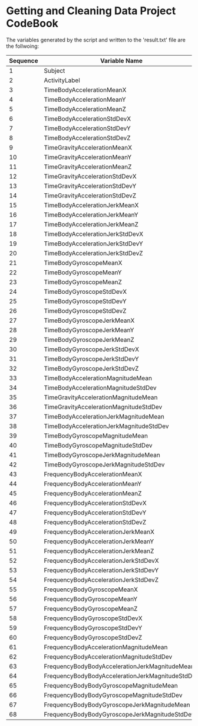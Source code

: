 # Getting and Cleaning Data Project CodeBook

The variables generated by the script and written to the 'result.txt' file are the follwoing:

|Sequence|Variable Name|Description|
|--------|-------------|-----------|
|1|Subject||
|2|ActivityLabel||
|3|TimeBodyAccelerationMeanX||
|4|TimeBodyAccelerationMeanY||
|5|TimeBodyAccelerationMeanZ||
|6|TimeBodyAccelerationStdDevX||
|7|TimeBodyAccelerationStdDevY||
|8|TimeBodyAccelerationStdDevZ||
|9|TimeGravityAccelerationMeanX||
|10|TimeGravityAccelerationMeanY||
|11|TimeGravityAccelerationMeanZ||
|12|TimeGravityAccelerationStdDevX||
|13|TimeGravityAccelerationStdDevY||
|14|TimeGravityAccelerationStdDevZ||
|15|TimeBodyAccelerationJerkMeanX||
|16|TimeBodyAccelerationJerkMeanY||
|17|TimeBodyAccelerationJerkMeanZ||
|18|TimeBodyAccelerationJerkStdDevX||
|19|TimeBodyAccelerationJerkStdDevY||
|20|TimeBodyAccelerationJerkStdDevZ||
|21|TimeBodyGyroscopeMeanX||
|22|TimeBodyGyroscopeMeanY||
|23|TimeBodyGyroscopeMeanZ||
|24|TimeBodyGyroscopeStdDevX||
|25|TimeBodyGyroscopeStdDevY||
|26|TimeBodyGyroscopeStdDevZ||
|27|TimeBodyGyroscopeJerkMeanX||
|28|TimeBodyGyroscopeJerkMeanY||
|29|TimeBodyGyroscopeJerkMeanZ||
|30|TimeBodyGyroscopeJerkStdDevX||
|31|TimeBodyGyroscopeJerkStdDevY||
|32|TimeBodyGyroscopeJerkStdDevZ||
|33|TimeBodyAccelerationMagnitudeMean||
|34|TimeBodyAccelerationMagnitudeStdDev||
|35|TimeGravityAccelerationMagnitudeMean||
|36|TimeGravityAccelerationMagnitudeStdDev||
|37|TimeBodyAccelerationJerkMagnitudeMean||
|38|TimeBodyAccelerationJerkMagnitudeStdDev||
|39|TimeBodyGyroscopeMagnitudeMean||
|40|TimeBodyGyroscopeMagnitudeStdDev||
|41|TimeBodyGyroscopeJerkMagnitudeMean||
|42|TimeBodyGyroscopeJerkMagnitudeStdDev||
|43|FrequencyBodyAccelerationMeanX||
|44|FrequencyBodyAccelerationMeanY||
|45|FrequencyBodyAccelerationMeanZ||
|46|FrequencyBodyAccelerationStdDevX||
|47|FrequencyBodyAccelerationStdDevY||
|48|FrequencyBodyAccelerationStdDevZ||
|49|FrequencyBodyAccelerationJerkMeanX||
|50|FrequencyBodyAccelerationJerkMeanY||
|51|FrequencyBodyAccelerationJerkMeanZ||
|52|FrequencyBodyAccelerationJerkStdDevX||
|53|FrequencyBodyAccelerationJerkStdDevY||
|54|FrequencyBodyAccelerationJerkStdDevZ||
|55|FrequencyBodyGyroscopeMeanX||
|56|FrequencyBodyGyroscopeMeanY||
|57|FrequencyBodyGyroscopeMeanZ||
|58|FrequencyBodyGyroscopeStdDevX||
|59|FrequencyBodyGyroscopeStdDevY||
|60|FrequencyBodyGyroscopeStdDevZ||
|61|FrequencyBodyAccelerationMagnitudeMean||
|62|FrequencyBodyAccelerationMagnitudeStdDev||
|63|FrequencyBodyBodyAccelerationJerkMagnitudeMean||
|64|FrequencyBodyBodyAccelerationJerkMagnitudeStdDev||
|65|FrequencyBodyBodyGyroscopeMagnitudeMean||
|66|FrequencyBodyBodyGyroscopeMagnitudeStdDev||
|67|FrequencyBodyBodyGyroscopeJerkMagnitudeMean||
|68|FrequencyBodyBodyGyroscopeJerkMagnitudeStdDev||
